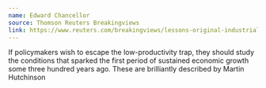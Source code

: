 ```yaml
---
name: Edward Chancellor
source: Thomson Reuters Breakingviews
link: https://www.reuters.com/breakingviews/lessons-original-industrial-revolution-2023-06-09/
---
```


If policymakers wish to escape the low-productivity trap, they should study the conditions that sparked the first period of sustained economic growth some three hundred years ago. These are brilliantly described by Martin Hutchinson
